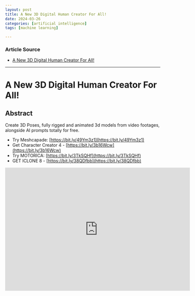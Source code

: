 ```yaml
---
layout: post
title: A New 3D Digital Human Creator For All!
date: 2024-03-26
categories: [artificial intelligence]
tags: [machine learning]

---
```


### Article Source


* [A New 3D Digital Human Creator For All!](https://www.youtube.com/watch?v=YN9iSNO9KKc)

---



# A New 3D Digital Human Creator For All!


## Abstract
Create 3D Poses, fully rigged and animated 3d models from video footages, alongside AI prompts totally for free.

* Try Meshcapade: [https://bit.ly/49Ym3z1](https://bit.ly/49Ym3z1)
* Get Character Creator 4 - [https://bit.ly/3b16Wcw](https://bit.ly/3b16Wcw)
* Try MOTORICA: [https://bit.ly/3TkSQHf](https://bit.ly/3TkSQHf)
* GET ICLONE 8 - [https://bit.ly/38QDfbb](https://bit.ly/38QDfbb)


<iframe width="600" height="400" src="https://www.youtube.com/embed/YN9iSNO9KKc?si=lyWqHEd5p7JBdccR" title="YouTube video player" frameborder="0" allow="accelerometer; autoplay; clipboard-write; encrypted-media; gyroscope; picture-in-picture; web-share" referrerpolicy="strict-origin-when-cross-origin" allowfullscreen></iframe>